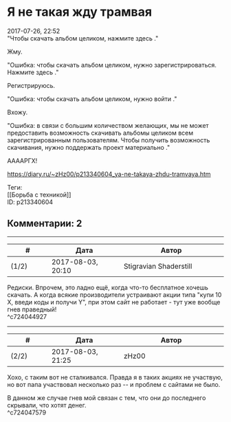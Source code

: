Я не такая жду трамвая
======================

  
2017-07-26, 22:52  
 "Чтобы скачать альбом целиком, нажмите  здесь  ."   
   
 Жму.   
   
 "Ошибка: чтобы скачать альбом целиком, нужно зарегистрироваться. Нажмите  здесь  ."   
   
 Регистрируюсь.   
   
 "Ошибка: чтобы скачать альбом целиком, нужно  войти  ."   
   
 Вхожу.   
   
 "Ошибка: в связи с большим количеством желающих, мы не может предоставить возможность скачивать альбомы целиком всем зарегистрированным пользователям. Чтобы получить возможность скачивания, нужно  поддержать проект материально  ."   
   
 ААААРГХ!   
  
<https://diary.ru/~zHz00/p213340604_ya-ne-takaya-zhdu-tramvaya.htm>  
  
Теги:  
[[Борьба с техникой]]  
ID: p213340604  


Комментарии: 2
--------------

  


---



|         #         |              Дата              |                     Автор                     |           ID           |
| --- | --- | --- | --- |
| (1/2) | 2017-08-03, 20:10 | Stigravian Shaderstill | c724044927 |

  
 Редиски. Впрочем, это ладно ещё, когда что-то бесплатное хочешь скачать. А когда всякие производители устраивают акции типа "купи 10 Х, введи коды и получи Y", при этом сайт не работает - тут уже вообще гнев праведный!   
 ^c724044927

---



|         #         |              Дата              |                     Автор                     |           ID           |
| --- | --- | --- | --- |
| (2/2) | 2017-08-03, 21:25 | zHz00 | c724047579 |

  
 Хохо, с таким вот не сталкивался. Правда я в таких акциях не участвую, но вот папа участвовал несколько раз -- и проблем с сайтами не было.   
   
 В данном же случае гнев мой связан с тем, что они до последнего скрывали, что хотят денег.   
 ^c724047579